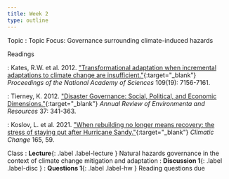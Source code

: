 ```yaml
---
title: Week 2
type: outline
---
```


Topic
: Topic Focus: Governance surrounding climate-induced hazards

Readings

: Kates, R.W. et al. 2012. ["Transformational adaptation when incremental adaptations to climate change are insufficient."](https://doi.org/10.1073/pnas.1115521109){:target="_blank"} _Proceedings of the National Academy of Sciences_ 109(19): 7156-7161.

: Tierney, K. 2012. ["Disaster Governance: Social, Political, and Economic Dimensions."](https://doi.org/10.1146/annurev-environ-020911-095618){:target="_blank"} _Annual Review of Environmenta and Resources_ 37: 341-363.

: Koslov, L. et al. 2021. ["When rebuilding no longer means recovery: the stress of staying put after Hurricane Sandy."](https://doi.org/10.1007/s10584-021-03069-1){:target="_blank"} _Climatic Change_ 165, 59.

Class
: **Lecture**{: .label .label-lecture } Natural hazards governance in the context of climate change mitigation and adaptation
: **Discussion 1**{: .label .label-disc }
: **Questions 1**{: .label .label-hw } Reading questions due
